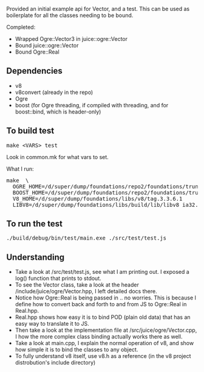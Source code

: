 

Provided an initial example api for Vector, and a test. This can be used as boilerplate for all the classes needing to be bound.

Completed:

* Wrapped Ogre::Vector3 in juice::ogre::Vector
* Bound juice::ogre::Vector
* Bound Ogre::Real


## Dependencies

* v8
* v8convert (already in the repo)
* Ogre
* boost (for Ogre threading, if compiled with threading, and for boost::bind, which is header-only)

## To build test

<pre>
make &lt;VARS&gt; test
</pre>


Look in common.mk for what vars to set.

What I run:
<pre>
make  \
  OGRE_HOME=/d/super/dump/foundations/repo2/foundations/trunk/libs/ogre             \
  BOOST_HOME=/d/super/dump/foundations/repo2/foundations/trunk/libs/boost_1_44_0    \
  V8_HOME=/d/super/dump/foundations/libs/v8/tag.3.3.6.1                             \
  LIBV8=/d/super/dump/foundations/libs/build/lib/libv8_ia32.a test
</pre>

## To run the test
<pre>
./build/debug/bin/test/main.exe ./src/test/test.js
</pre>

## Understanding

* Take a look at /src/test/test.js, see what I am printing out. I exposed a log() function that prints to stdout.
* To see the Vector class, take a look at the header /include/juice/ogre/Vector.hpp, I left detailed docs there.
* Notice how Ogre::Real is being passed in .. no worries. This is because I define how to convert back and forth to and from JS to Ogre::Real in Real.hpp.
* Real.hpp shows how easy it is to bind POD (plain old data) that has an easy way to translate it to JS.
* Then take a look at the implementation file at /src/juice/ogre/Vector.cpp, I how the more complex class binding actually works there as well.
* Take a look at main.cpp, I explain the normal operation of v8, and show how simple it is to bind the classes to any object.
* To fully understand v8 itself, use v8.h as a reference (in the v8 project distrobution's include directory)



